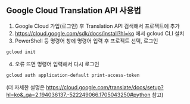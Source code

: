 ## Google Cloud Translation API 사용법

1. Google Cloud 가입(로그인) 후 Translation API 검색해서 프로젝트에 추가
2. https://cloud.google.com/sdk/docs/install?hl=ko 에서 gcloud CLI 설치
3. PowerShell 등 명령어 창에 명령어 입력 후 프로젝트 선택, 로그인
```powershell
gcloud init
```
4. 오류 뜨면 명령어 입력해서 다시 로그인
```powershell
gcloud auth application-default print-access-token
```
(더 자세한 설명은 https://cloud.google.com/translate/docs/setup?hl=ko&_ga=2.194036137.-522249066.1705043250#python 참고)
